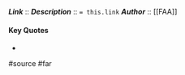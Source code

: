 ***Link***      :: 
***Description***      :: `= this.link`
***Author*** :: [[FAA]]

#### Key Quotes
* 

#source #far